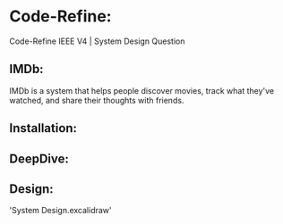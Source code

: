 # Code-Refine:
Code-Refine IEEE V4 | System Design Question

## IMDb:
IMDb is a system that helps people discover movies, track what they've watched, and share their thoughts with friends.

## Installation:

## DeepDive:

## Design:
'System Design.excalidraw'
